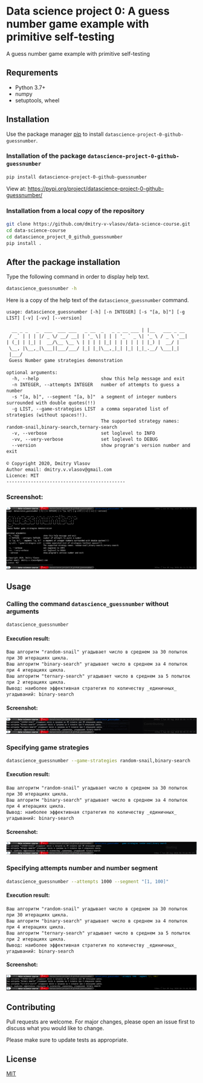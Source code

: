 # Data science project 0: A guess number game example with primitive self-testing

A guess number game example with primitive self-testing

## Requrements

* Python 3.7+
* numpy
* setuptools, wheel

## Installation

Use the package manager [pip](https://pip.pypa.io/en/stable/) to install `datascience-project-0-github-guessnumber`.

### Installation of the package `datascience-project-0-github-guessnumber`

```bash
pip install datascience-project-0-github-guessnumber
```

View at:
https://pypi.org/project/datascience-project-0-github-guessnumber/

### Installation from a local copy of the repository
```bash
git clone https://github.com/dmitry-v-vlasov/data-science-course.git
cd data-science-course
cd datascience_project_0_github_guessnumber
pip install .
```

## After the package installation

Type the following command in order to display help text.

```bash
datascience_guessnumber -h
```

Here is a copy of the help text of the `datascience_guessnumber` command.

```
usage: datascience_guessnumber [-h] [-n INTEGER] [-s "[a, b]"] [-g LIST] [-v] [-vv] [--version]

  __ _ _   _  ___  ___ ___   _ __  _   _ _ __ ___ | |__   ___ _ __ 
 / _` | | | |/ _ \/ __/ __| | '_ \| | | | '_ ` _ \| '_ \ / _ \ '__|
| (_| | |_| |  __/\__ \__ \ | | | | |_| | | | | | | |_) |  __/ |   
 \__, |\__,_|\___||___/___/ |_| |_|\__,_|_| |_| |_|_.__/ \___|_|   
 |___/
 Guess Number game strategies demonstration

optional arguments:
  -h, --help                       show this help message and exit
  -n INTEGER, --attempts INTEGER   number of attempts to guess a number
  -s "[a, b]", --segment "[a, b]"  a segment of integer numbers surrounded with double quotes(!!)
  -g LIST, --game-strategies LIST  a comma separated list of strategies (without spaces!!).
                                   The supported strategy names: random-snail,binary-search,ternary-search
  -v, --verbose                    set loglevel to INFO
  -vv, --very-verbose              set loglevel to DEBUG
  --version                        show program's version number and exit

© Copyright 2020, Dmitry Vlasov
Author email: dmitry.v.vlasov@gmail.com
Licence: MIT
--------------------------------------------
```

### Screenshot:
![](docs/images/usage-datascience_guessnumber-help.png)

## Usage

### Calling the command `datascience_guessnumber` without arguments

```bash
datascience_guessnumber
```

#### Execution result:
```
Ваш алгоритм "random-snail" угадывает число в среднем за 30 попыток при 30 итерациях цикла.
Ваш алгоритм "binary-search" угадывает число в среднем за 4 попыток при 4 итерациях цикла.
Ваш алгоритм "ternary-search" угадывает число в среднем за 5 попыток при 2 итерациях цикла.
Вывод: наиболее эффективная стратегия по количеству _единичных_ угадываний: binary-search
```

#### Screenshot:
![](docs/images/usage-datascience_guessnumber.png)

### Specifying game strategies

```bash
datascience_guessnumber --game-strategies random-snail,binary-search
```

#### Execution result:
```
Ваш алгоритм "random-snail" угадывает число в среднем за 30 попыток при 30 итерациях цикла.
Ваш алгоритм "binary-search" угадывает число в среднем за 4 попыток при 4 итерациях цикла.
Вывод: наиболее эффективная стратегия по количеству _единичных_ угадываний: binary-search
```

#### Screenshot:
![](docs/images/usage-datascience_guessnumber-strategies.png)

### Specifying attempts number and number segment

```bash
datascience_guessnumber --attempts 1000 --segment "[1, 100]"
```

#### Execution result:
```
Ваш алгоритм "random-snail" угадывает число в среднем за 30 попыток при 30 итерациях цикла.
Ваш алгоритм "binary-search" угадывает число в среднем за 4 попыток при 4 итерациях цикла.
Ваш алгоритм "ternary-search" угадывает число в среднем за 5 попыток при 2 итерациях цикла.
Вывод: наиболее эффективная стратегия по количеству _единичных_ угадываний: binary-search
```

#### Screenshot:
![](docs/images/usage-datascience_guessnumber-attempts_segment.png)

## Contributing
Pull requests are welcome. For major changes, please open an issue first to discuss what you would like to change.

Please make sure to update tests as appropriate.

## License
[MIT](https://choosealicense.com/licenses/mit/)